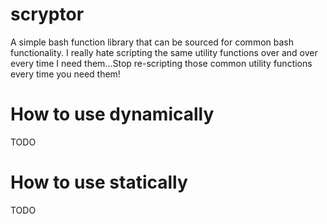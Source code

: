 # scryptor
A simple bash function library that can be sourced for common bash functionality. I really hate scripting the same utility functions over and over every time I need them...Stop re-scripting those common utility functions every time you need them!

# How to use dynamically
TODO

# How to use statically
TODO